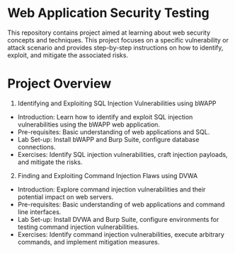 # Web Application Security Testing
This repository contains project aimed at learning about web security concepts and techniques. This project focuses on a specific vulnerability or attack scenario and provides step-by-step instructions on how to identify, exploit, and mitigate the associated risks.
# Project Overview
1. Identifying and Exploiting SQL Injection Vulnerabilities using bWAPP
 - Introduction: Learn how to identify and exploit SQL injection vulnerabilities using the bWAPP web application.  
 - Pre-requisites: Basic understanding of web applications and SQL.  
 - Lab Set-up: Install bWAPP and Burp Suite, configure database connections.  
 - Exercises: Identify SQL injection vulnerabilities, craft injection payloads, and mitigate the risks.

2. Finding and Exploiting Command Injection Flaws using DVWA 
  - Introduction: Explore command injection vulnerabilities and their potential impact on web servers.
  -  Pre-requisites: Basic understanding of web applications and command line interfaces.
  - Lab Set-up: Install DVWA and Burp Suite, configure environments for testing command injection vulnerabilities.
  -  Exercises: Identify command injection vulnerabilities, execute arbitrary commands, and implement mitigation measures.
